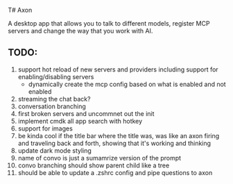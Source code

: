 T# Axon

A desktop app that allows you to talk to different models, register MCP servers and change the way that you work with AI.

## TODO:

1. support hot reload of new servers and providers including support for enabling/disabling servers
   - dynamically create the mcp config based on what is enabled and not enabled
2. streaming the chat back?
3. conversation branching
4. first broken servers and uncommnet out the init
5. implement cmdk all app search with hotkey
6. support for images
7. be kinda cool if the title bar where the title was, was like an axon firing and traveling back and forth, showing that it's working and thinking
8. update dark mode styling
9. name of convo is just a sumamrize version of the prompt
10. convo branching should show parent child like a tree
11. should be able to update a .zshrc config and pipe questions to axon
